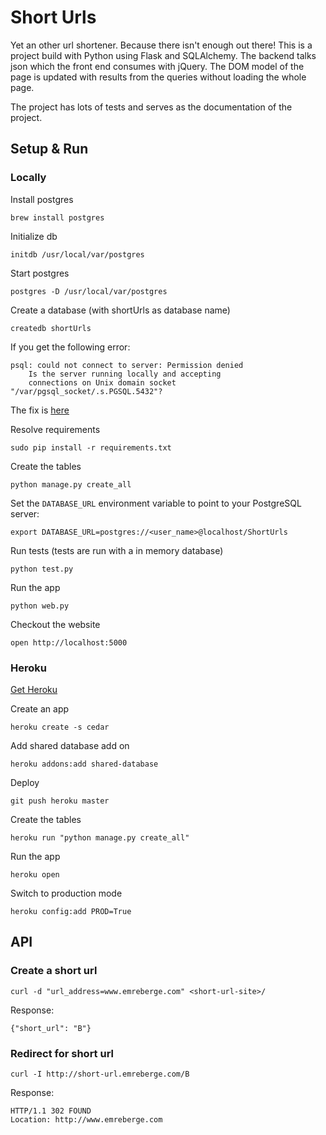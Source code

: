 Short Urls
==========

Yet an other url shortener. Because there isn't enough out there! This is a project build with Python using Flask and SQLAlchemy. The backend talks json which the front end consumes with jQuery. The DOM model of the page is updated with results from the queries without loading the whole page.

The project has lots of tests and serves as the documentation of the project.

Setup & Run
-----------

### Locally

Install postgres

	brew install postgres
	
Initialize db

    initdb /usr/local/var/postgres

Start postgres

    postgres -D /usr/local/var/postgres
	
Create a database (with shortUrls as database name)

    createdb shortUrls
  
If you get the following error:

    psql: could not connect to server: Permission denied
        Is the server running locally and accepting
        connections on Unix domain socket "/var/pgsql_socket/.s.PGSQL.5432"?

The fix is [here](http://nextmarvel.net/blog/2011/09/brew-install-postgresql-on-os-x-lion/)
	
Resolve requirements

    sudo pip install -r requirements.txt
		
Create the tables

    python manage.py create_all
	
Set the `DATABASE_URL` environment variable to point to your PostgreSQL server:

    export DATABASE_URL=postgres://<user_name>@localhost/ShortUrls

Run tests (tests are run with a in memory database)

    python test.py

Run the app

    python web.py
	
Checkout the website

    open http://localhost:5000

### Heroku
	
[Get Heroku](https://devcenter.heroku.com/articles/quickstart)

Create an app

    heroku create -s cedar

Add shared database add on

    heroku addons:add shared-database

Deploy

    git push heroku master
  
Create the tables

    heroku run "python manage.py create_all"
  
Run the app

    heroku open
  
Switch to production mode

    heroku config:add PROD=True
  
API
---

### Create a short url

    curl -d "url_address=www.emreberge.com" <short-url-site>/

Response:
    
    {"short_url": "B"}

### Redirect for short url

    curl -I http://short-url.emreberge.com/B

Response:
    
    HTTP/1.1 302 FOUND
    Location: http://www.emreberge.com